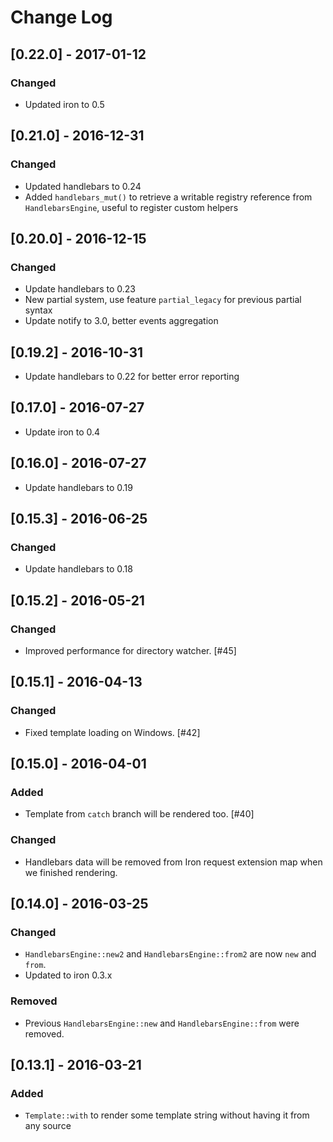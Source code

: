 # Change Log

## [0.22.0] - 2017-01-12

### Changed

* Updated iron to 0.5

## [0.21.0] - 2016-12-31

### Changed

* Updated handlebars to 0.24
* Added `handlebars_mut()` to retrieve a writable registry reference
  from `HandlebarsEngine`, useful to register custom helpers

## [0.20.0] - 2016-12-15

### Changed

* Update handlebars to 0.23
* New partial system, use feature `partial_legacy` for previous
  partial syntax
* Update notify to 3.0, better events aggregation

## [0.19.2] - 2016-10-31

* Update handlebars to 0.22 for better error reporting

## [0.17.0] - 2016-07-27

* Update iron to 0.4

## [0.16.0] - 2016-07-27

* Update handlebars to 0.19

## [0.15.3] - 2016-06-25

### Changed

* Update handlebars to 0.18

## [0.15.2] - 2016-05-21

### Changed

* Improved performance for directory watcher. [#45]

## [0.15.1] - 2016-04-13

### Changed

* Fixed template loading on Windows. [#42]

## [0.15.0] - 2016-04-01

### Added

* Template from `catch` branch will be rendered too. [#40]

### Changed

* Handlebars data will be removed from Iron request extension map when
  we finished rendering.

## [0.14.0] - 2016-03-25

### Changed

* `HandlebarsEngine::new2` and `HandlebarsEngine::from2` are now `new`
  and `from`.
* Updated to iron 0.3.x

### Removed

* Previous `HandlebarsEngine::new` and `HandlebarsEngine::from` were
  removed.

## [0.13.1] - 2016-03-21

### Added

* `Template::with` to render some template string without having it
  from any source
